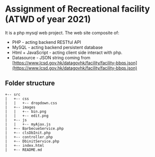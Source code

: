 # Assignment of Recreational facility (ATWD of year 2021)
  It is a php mysql web project. The web site composite of:
  - PHP - acting backend RESTful API
  - MySQL - acting backend persistent database
  - Html + JavaScript - acting client side interact with php.
  - Datasource - JSON string coming from [https://www.lcsd.gov.hk/datagovhk/facility/facility-bbqs.json](https://www.lcsd.gov.hk/datagovhk/facility/facility-bbqs.json)   

## Folder structure

```
+-- src
|   +-- css
|   |   +-- dropdown.css
|   +-- images
|   |   +-- bin.png
|   |   +-- edit.png
|   +-- js
|   |   +-- myAjax.js
|   +-- BarbecueService.php
|   +-- clsDbInit.php
|   +-- controller.php
|   +-- DbinitService.php
|   +-- index.html
|   +-- README.md

```
